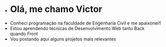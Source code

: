 - <h1>Olá, me chamo Victor</h1>
- Conheci programação na faculdade de Engenharia Civil e me apaixonei!!
- Estou aprendendo técnicas de Desenvolvimento Web tanto Back quando Front
- Vou postando aqui alguns projetos mais relevantes 

<!---
victorhtl/victorhtl is a ✨ special ✨ repository because its `README.md` (this file) appears on your GitHub profile.
You can click the Preview link to take a look at your changes.
--->

